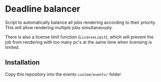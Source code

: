 # Deadline balancer
Script to automatically balance all jobs rendering according to their priority. This will allow rendering multiple jobs simultaneously.

There is also a license limit function (`LicenseLimit`), which will prevent the job from rendering with too many pc's at the same time when licensing is limited.

## Installation
Copy this repository into the events `custom/events/` folder